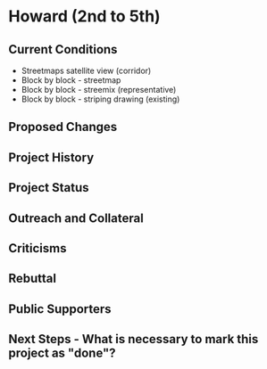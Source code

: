 # Howard (2nd to 5th)

## Current Conditions
- Streetmaps satellite view (corridor)
- Block by block - streetmap
- Block by block - streemix (representative)
- Block by block - striping drawing (existing)

## Proposed Changes

## Project History

## Project Status

## Outreach and Collateral

## Criticisms

## Rebuttal

## Public Supporters

## Next Steps - What is necessary to mark this project as "done"?

